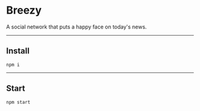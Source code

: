 # Breezy

A social network that puts a happy face on today's news.

---

## Install

```
npm i
```

---

## Start

```
npm start
```
